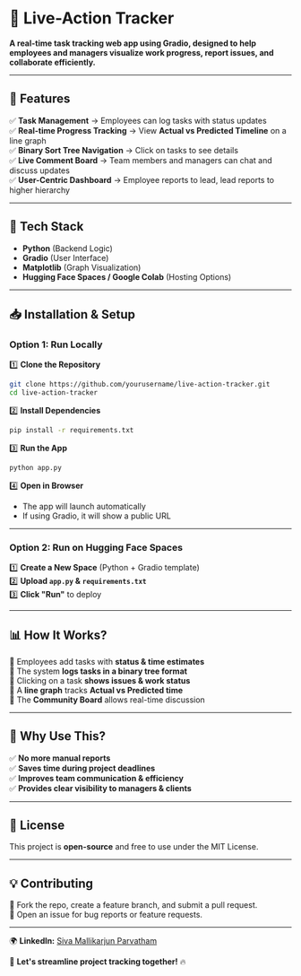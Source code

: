 # **🚀 Live-Action Tracker**  

**A real-time task tracking web app using Gradio, designed to help employees and managers visualize work progress, report issues, and collaborate efficiently.**  

---

## **📌 Features**
✅ **Task Management** → Employees can log tasks with status updates  
✅ **Real-time Progress Tracking** → View **Actual vs Predicted Timeline** on a line graph  
✅ **Binary Sort Tree Navigation** → Click on tasks to see details  
✅ **Live Comment Board** → Team members and managers can chat and discuss updates  
✅ **User-Centric Dashboard** → Employee reports to lead, lead reports to higher hierarchy  

---

## **🔧 Tech Stack**
- **Python** (Backend Logic)  
- **Gradio** (User Interface)  
- **Matplotlib** (Graph Visualization)  
- **Hugging Face Spaces / Google Colab** (Hosting Options)  

---

## **📥 Installation & Setup**  
### **Option 1: Run Locally**  
1️⃣ **Clone the Repository**  
```bash
git clone https://github.com/yourusername/live-action-tracker.git
cd live-action-tracker
```
2️⃣ **Install Dependencies**  
```bash
pip install -r requirements.txt
```
3️⃣ **Run the App**  
```bash
python app.py
```
4️⃣ **Open in Browser**  
- The app will launch automatically  
- If using Gradio, it will show a public URL  

---

### **Option 2: Run on Hugging Face Spaces**  
1️⃣ **Create a New Space** (Python + Gradio template)  
2️⃣ **Upload `app.py` & `requirements.txt`**  
3️⃣ **Click "Run"** to deploy  

---

## **📊 How It Works?**
🔹 Employees add tasks with **status & time estimates**  
🔹 The system **logs tasks in a binary tree format**  
🔹 Clicking on a task **shows issues & work status**  
🔹 A **line graph** tracks **Actual vs Predicted time**  
🔹 The **Community Board** allows real-time discussion  

---

## **🎯 Why Use This?**
✅ **No more manual reports**  
✅ **Saves time during project deadlines**  
✅ **Improves team communication & efficiency**  
✅ **Provides clear visibility to managers & clients**  

---

## **📜 License**
This project is **open-source** and free to use under the MIT License.  

---

## **💡 Contributing**
🔹 Fork the repo, create a feature branch, and submit a pull request.  
🔹 Open an issue for bug reports or feature requests.  

---



  
🌍 **LinkedIn:** [Siva Mallikarjun Parvatham](https://www.linkedin.com/in/siva-70417418a)  

🚀 **Let's streamline project tracking together!** 🔥
